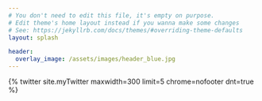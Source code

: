 ```yaml
---
# You don't need to edit this file, it's empty on purpose.
# Edit theme's home layout instead if you wanna make some changes
# See: https://jekyllrb.com/docs/themes/#overriding-theme-defaults
layout: splash

header:
  overlay_image: /assets/images/header_blue.jpg
---
```


{% twitter site.myTwitter maxwidth=300 limit=5 chrome=nofooter dnt=true %}

